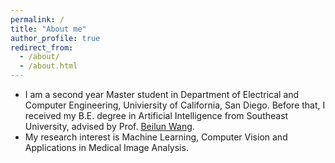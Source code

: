 ```yaml
---
permalink: /
title: "About me"
author_profile: true
redirect_from: 
  - /about/
  - /about.html
---
```


* I am a second year Master student in Department of Electrical and Computer Engineering, Univiersity of California, San Diego. Before that, I received my B.E. degree in Artificial Intelligence from Southeast University, advised by Prof. [Beilun Wang](https://xgbxscwx.seu.edu.cn/wang-labsite/).
* My research interest is Machine Learning, Computer Vision and Applications in Medical Image Analysis.



